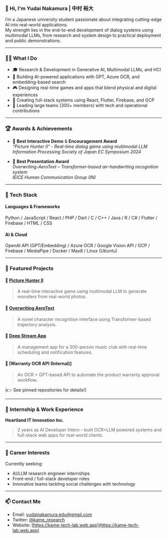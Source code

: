 ### 👋 Hi, I'm Yudai Nakamura | 中村 裕大

I’m a Japanese university student passionate about integrating cutting-edge AI into real-world applications.  
My strength lies in the end-to-end development of dialog systems using multimodal LLMs, from research and system design to practical deployment and public demonstrations.

---

### 🧑‍💻 What I Do

- 🎓 Research & Development in Generative AI, Multimodal LLMs, and HCI
- 🧠 Building AI-powered applications with GPT, Azure OCR, and embedding-based search
- 🎮 Designing real-time games and apps that blend physical and digital experiences
- 📱 Creating full-stack systems using React, Flutter, Firebase, and GCP
- 👥 Leading large teams (300+ members) with tech and operational contributions

---

### 🏆 Awards & Achievements

- 🥇 **Best Interactive Demo** & **Encouragement Award**  
  *“Picture Hunter II” - Real-time dialog game using multimodal LLM*  
  *Information Processing Society of Japan EC Symposium 2024*

- 🏅 **Best Presentation Award**  
  *Overwriting-AeroText – Transformer-based air-handwriting recognition system*  
  *IEICE Human Communication Group (IN)*

---

### 🧰 Tech Stack

#### Languages & Frameworks  
Python / JavaScript / React / PHP / Dart / C / C++ / Java / R / C# / Flutter / Firebase / HTML / CSS

#### AI & Cloud  
OpenAI API (GPT/Embedding) / Azure OCR / Google Vision API / GCP / Firebase / MediaPipe / Docker / Max8 / Linux (Ubuntu)

---

### 📌 Featured Projects

#### 🔗 [Picture Hunter II](https://kame-tech-lab.web.app/project-detail?id=picture-hunter-2)  
> A real-time interactive game using multimodal LLM to generate monsters from real-world photos.

#### 🔗 [Overwriting AeroText](https://www.youtube.com/watch?v=B8NKtk1s5Lc)  
> A novel character recognition interface using Transformer-based trajectory analysis.

#### 🔗 [Deep Stream App](https://deep-stream-ksc.web.app/)  
> A management app for a 300-person music club with real-time scheduling and notification features.

#### 🔗 [Warranty OCR API (Internal)]  
> An OCR + GPT-based API to automate the product warranty approval workflow.

(👉 See pinned repositories for details!)

---

### 💼 Internship & Work Experience

**Heartland IT Innovation Inc.**  
> 2 years as AI Developer Intern – built OCR+LLM powered systems and full-stack web apps for real-world clients.

---

### 🚀 Career Interests

Currently seeking:
- AI/LLM research engineer internships
- Front-end / full-stack developer roles
- Innovative teams tackling social challenges with technology

---

### 📫 Contact Me

- Email: yudainakamura.edu@gmail.com  
- Twitter: [@kame_research](https://twitter.com/)  
- Website: [https://kame-tech-lab.web.app](https://kame-tech-lab.web.app)
